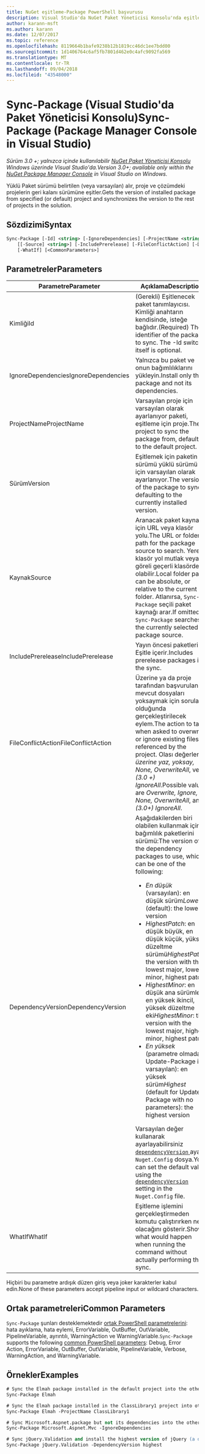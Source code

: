 ```yaml
---
title: NuGet eşitleme-Package PowerShell başvurusu
description: Visual Studio'da NuGet Paket Yöneticisi Konsolu'nda eşitleme-Package PowerShell komutunu referansı.
author: karann-msft
ms.author: karann
ms.date: 12/07/2017
ms.topic: reference
ms.openlocfilehash: 8119664b1bafe9238b12b1819cc46dc1ee7bdd00
ms.sourcegitcommit: 1d1406764c6af5fb7801d462e0c4afc9092fa569
ms.translationtype: MT
ms.contentlocale: tr-TR
ms.lasthandoff: 09/04/2018
ms.locfileid: "43548000"
---
```

# <a name="sync-package-package-manager-console-in-visual-studio"></a><span data-ttu-id="21a3f-103">Sync-Package (Visual Studio'da Paket Yöneticisi Konsolu)</span><span class="sxs-lookup"><span data-stu-id="21a3f-103">Sync-Package (Package Manager Console in Visual Studio)</span></span>

<span data-ttu-id="21a3f-104">*Sürüm 3.0 +; yalnızca içinde kullanılabilir [NuGet Paket Yöneticisi Konsolu](package-manager-console.md) Windows üzerinde Visual Studio'da.*</span><span class="sxs-lookup"><span data-stu-id="21a3f-104">*Version 3.0+; available only within the [NuGet Package Manager Console](package-manager-console.md) in Visual Studio on Windows.*</span></span>

<span data-ttu-id="21a3f-105">Yüklü Paket sürümü belirtilen (veya varsayılan) alır, proje ve çözümdeki projelerin geri kalanı sürümüne eşitler.</span><span class="sxs-lookup"><span data-stu-id="21a3f-105">Gets the version of installed package from specified (or default) project and synchronizes the version to the rest of projects in the solution.</span></span>

## <a name="syntax"></a><span data-ttu-id="21a3f-106">Sözdizimi</span><span class="sxs-lookup"><span data-stu-id="21a3f-106">Syntax</span></span>

```ps
Sync-Package [-Id] <string> [-IgnoreDependencies] [-ProjectName <string>] [[-Version] <string>]
    [[-Source] <string>] [-IncludePrerelease] [-FileConflictAction] [-DependencyVersion]
    [-WhatIf] [<CommonParameters>]
```

## <a name="parameters"></a><span data-ttu-id="21a3f-107">Parametreler</span><span class="sxs-lookup"><span data-stu-id="21a3f-107">Parameters</span></span>

| <span data-ttu-id="21a3f-108">Parametre</span><span class="sxs-lookup"><span data-stu-id="21a3f-108">Parameter</span></span> | <span data-ttu-id="21a3f-109">Açıklama</span><span class="sxs-lookup"><span data-stu-id="21a3f-109">Description</span></span> |
| --- | --- |
| <span data-ttu-id="21a3f-110">Kimliği</span><span class="sxs-lookup"><span data-stu-id="21a3f-110">Id</span></span> | <span data-ttu-id="21a3f-111">(Gerekli) Eşitlenecek paket tanımlayıcısı. Kimliği anahtarın kendisinde, isteğe bağlıdır.</span><span class="sxs-lookup"><span data-stu-id="21a3f-111">(Required) The identifier of the package to sync. The -Id switch itself is optional.</span></span> |
| <span data-ttu-id="21a3f-112">IgnoreDependencies</span><span class="sxs-lookup"><span data-stu-id="21a3f-112">IgnoreDependencies</span></span> | <span data-ttu-id="21a3f-113">Yalnızca bu paket ve onun bağımlılıklarını yükleyin.</span><span class="sxs-lookup"><span data-stu-id="21a3f-113">Install only this package and not its dependencies.</span></span> |
| <span data-ttu-id="21a3f-114">ProjectName</span><span class="sxs-lookup"><span data-stu-id="21a3f-114">ProjectName</span></span> | <span data-ttu-id="21a3f-115">Varsayılan proje için varsayılan olarak ayarlanıyor paketi, eşitleme için proje.</span><span class="sxs-lookup"><span data-stu-id="21a3f-115">The project to sync the package from, defaulting to the default  project.</span></span> |
| <span data-ttu-id="21a3f-116">Sürüm</span><span class="sxs-lookup"><span data-stu-id="21a3f-116">Version</span></span> | <span data-ttu-id="21a3f-117">Eşitlemek için paketin sürümü yüklü sürümü için varsayılan olarak ayarlanıyor.</span><span class="sxs-lookup"><span data-stu-id="21a3f-117">The version of the package to sync, defaulting to the currently installed version.</span></span> |
| <span data-ttu-id="21a3f-118">Kaynak</span><span class="sxs-lookup"><span data-stu-id="21a3f-118">Source</span></span> | <span data-ttu-id="21a3f-119">Aranacak paket kaynağı için URL veya klasör yolu.</span><span class="sxs-lookup"><span data-stu-id="21a3f-119">The URL or folder path for the package source to search.</span></span> <span data-ttu-id="21a3f-120">Yerel klasör yol mutlak veya göreli geçerli klasörde olabilir.</span><span class="sxs-lookup"><span data-stu-id="21a3f-120">Local folder paths can be absolute, or relative to the current folder.</span></span> <span data-ttu-id="21a3f-121">Atlanırsa, `Sync-Package` seçili paket kaynağı arar.</span><span class="sxs-lookup"><span data-stu-id="21a3f-121">If omitted, `Sync-Package` searches the currently selected package source.</span></span> |
| <span data-ttu-id="21a3f-122">IncludePrerelease</span><span class="sxs-lookup"><span data-stu-id="21a3f-122">IncludePrerelease</span></span> | <span data-ttu-id="21a3f-123">Yayın öncesi paketleri Eşitle içerir.</span><span class="sxs-lookup"><span data-stu-id="21a3f-123">Includes prerelease packages in the sync.</span></span> |
| <span data-ttu-id="21a3f-124">FileConflictAction</span><span class="sxs-lookup"><span data-stu-id="21a3f-124">FileConflictAction</span></span> | <span data-ttu-id="21a3f-125">Üzerine ya da proje tarafından başvurulan mevcut dosyaları yoksaymak için sorulan olduğunda gerçekleştirilecek eylem.</span><span class="sxs-lookup"><span data-stu-id="21a3f-125">The action to take when asked to overwrite or ignore existing files referenced by the project.</span></span> <span data-ttu-id="21a3f-126">Olası değerler *üzerine yaz, yoksay, None, OverwriteAll*, ve *(3.0 +)* *IgnoreAll*.</span><span class="sxs-lookup"><span data-stu-id="21a3f-126">Possible values are *Overwrite, Ignore, None, OverwriteAll*, and *(3.0+)* *IgnoreAll*.</span></span> |
| <span data-ttu-id="21a3f-127">DependencyVersion</span><span class="sxs-lookup"><span data-stu-id="21a3f-127">DependencyVersion</span></span> | <span data-ttu-id="21a3f-128">Aşağıdakilerden biri olabilen kullanmak için bağımlılık paketlerini sürümü:</span><span class="sxs-lookup"><span data-stu-id="21a3f-128">The version of the dependency packages to use, which can be one of the following:</span></span><br/><ul><li><span data-ttu-id="21a3f-129">*En düşük* (varsayılan): en düşük sürüm</span><span class="sxs-lookup"><span data-stu-id="21a3f-129">*Lowest* (default): the lowest version</span></span></li><li><span data-ttu-id="21a3f-130">*HighestPatch*: en düşük büyük, en düşük küçük, yüksek düzeltme sürümü</span><span class="sxs-lookup"><span data-stu-id="21a3f-130">*HighestPatch*: the version with the lowest major, lowest minor, highest patch</span></span></li><li><span data-ttu-id="21a3f-131">*HighestMinor*: en düşük ana sürümle, en yüksek ikincil, yüksek düzeltme eki</span><span class="sxs-lookup"><span data-stu-id="21a3f-131">*HighestMinor*: the version with the lowest major, highest minor, highest patch</span></span></li><li><span data-ttu-id="21a3f-132">*En yüksek* (parametre olmadan Update-Package için varsayılan): en yüksek sürüm</span><span class="sxs-lookup"><span data-stu-id="21a3f-132">*Highest* (default for Update-Package with no parameters): the highest version</span></span></li></ul><span data-ttu-id="21a3f-133">Varsayılan değer kullanarak ayarlayabilirsiniz [ `dependencyVersion` ](../reference/nuget-config-file.md#config-section) ayarı `Nuget.Config` dosya.</span><span class="sxs-lookup"><span data-stu-id="21a3f-133">You can set the default value using the [`dependencyVersion`](../reference/nuget-config-file.md#config-section) setting in the `Nuget.Config` file.</span></span> |
| <span data-ttu-id="21a3f-134">WhatIf</span><span class="sxs-lookup"><span data-stu-id="21a3f-134">WhatIf</span></span> | <span data-ttu-id="21a3f-135">Eşitleme işlemini gerçekleştirmeden komutu çalıştırırken ne olacağını gösterir.</span><span class="sxs-lookup"><span data-stu-id="21a3f-135">Shows what would happen when running the command without actually performing the sync.</span></span> |

<span data-ttu-id="21a3f-136">Hiçbiri bu parametre ardışık düzen giriş veya joker karakterler kabul edin.</span><span class="sxs-lookup"><span data-stu-id="21a3f-136">None of these parameters accept pipeline input or wildcard characters.</span></span>

## <a name="common-parameters"></a><span data-ttu-id="21a3f-137">Ortak parametreleri</span><span class="sxs-lookup"><span data-stu-id="21a3f-137">Common Parameters</span></span>

<span data-ttu-id="21a3f-138">`Sync-Package` şunları desteklemektedir [ortak PowerShell parametrelerini](http://go.microsoft.com/fwlink/?LinkID=113216): hata ayıklama, hata eylemi, ErrorVariable, OutBuffer, OutVariable, PipelineVariable, ayrıntılı, WarningAction ve WarningVariable.</span><span class="sxs-lookup"><span data-stu-id="21a3f-138">`Sync-Package` supports the following [common PowerShell parameters](http://go.microsoft.com/fwlink/?LinkID=113216): Debug, Error Action, ErrorVariable, OutBuffer, OutVariable, PipelineVariable, Verbose, WarningAction, and WarningVariable.</span></span>

## <a name="examples"></a><span data-ttu-id="21a3f-139">Örnekler</span><span class="sxs-lookup"><span data-stu-id="21a3f-139">Examples</span></span>

```ps
# Sync the Elmah package installed in the default project into the other projects in the solution
Sync-Package Elmah

# Sync the Elmah package installed in the ClassLibrary1 project into other projects in the solution
Sync-Package Elmah -ProjectName ClassLibrary1

# Sync Microsoft.Aspnet.package but not its dependencies into the other projects in the solution
Sync-Package Microsoft.Aspnet.Mvc -IgnoreDependencies

# Sync jQuery.Validation and install the highest version of jQuery (a dependency) from the package source    
Sync-Package jQuery.Validation -DependencyVersion highest
```
